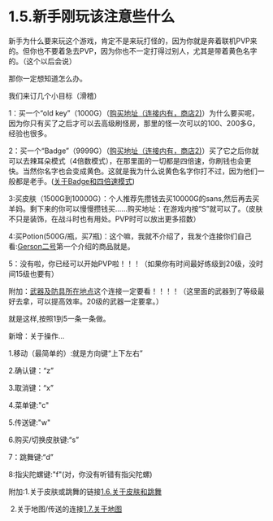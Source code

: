 # 1.5.新手刚玩该注意些什么

新手为什么要来玩这个游戏，肯定不是来玩打怪的，因为你就是奔着联机PVP来的。但你也不要着急去PVP，因为你也不一定打得过别人，尤其是带着黄色名字的。（这个以后会说）

那你一定想知道怎么办。

我们来订几个小目标（滑稽）

1：买一个“old key”（1000G）（[购买地址（连接内有，商店2)](../../商店出售物品一览/Gerson二号/Gerson二号.md)）为什么要买呢，因为你只有买了之后才可以去高级刷怪房，那里的怪一次可以的100、200多G，经验也很多。

2：买一个“Badge”（9999G）（[购买地址（连接内有，商店2)](../../商店出售物品一览/Gerson二号/Gerson二号.md)）买了它之后你就可以去辣耳朵模式（4倍数模式），在那里面的一切都是四倍速，你刷钱也会更快。当然你名字也会变成黄色。这就是我为什么说黄色名字你打不过，因为他们一般都是老手。([关于Badge和四倍速模式](../../简单粗暴的新手攻略/[LOVE]最强练级大法【需要Badge】/[LOVE]最强练级大法【需要Badge】.md))

3:买皮肤（1500G到10000G）：个人推荐先攒钱去买10000G的sans,然后再去买羊妈。剩下来的你可以慢慢攒钱买......购买地址：在游戏内按“S”就可以了。（皮肤不只是装饰，在战斗时也有用处。PVP时可以放出更多招数）

4:买Potion(500G/瓶，买7瓶)：这个嘛，我就不介绍了，我发个连接你们自己看:[Gerson二号](../../商店出售物品一览/Gerson二号/Gerson二号.md)第一个介绍的商品就是。

5：没有啦，你已经可以开始PVP啦！！！（如果你有时间最好练级到20级，没时间15级也要有）

附加：[武器及防具所在地点](../../武器及防具所在地点/武器及防具所在地点.md)这个连接一定要看！！！！（这里面的武器到了等级最好去拿，可以提高效率。20级的武器一定要拿。）

就是这样,按照1到5一条一条做。

新增：关于操作...

1.移动（最简单的）:就是方向键“上下左右”

2.确认键：“z”

3.取消键：“x”

4.菜单键:"c"

5.传送键:"w"

6.购买/切换皮肤键:“s”

7：跳舞键:“d”

8:指尖陀螺键:"f"(对，你没有听错有指尖陀螺)



附加:1.关于皮肤或跳舞的链接[1.6.关于皮肤和跳舞](../.../简单粗暴的新手攻略/关于皮肤和跳舞/关于皮肤和跳舞.md)

​        2.关于地图/传送的连接[1.7.关于地图](../../简单粗暴的新手攻略/关于地图/关于地图.md)
